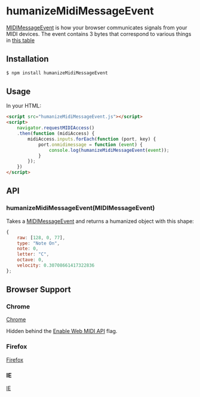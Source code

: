 # humanizeMidiMessageEvent

[MIDIMessageEvent](http://www.w3.org/TR/webmidi/#midimessageevent-interface)
is how your browser communicates signals from your MIDI devices.
The event contains 3 bytes that correspond to various things in [this table](http://www.midi.org/techspecs/midimessages.php)

## Installation

```bash
$ npm install humanizeMidiMessageEvent
```

## Usage
In your HTML:
```html
<script src="humanizeMidiMessageEvent.js"></script>
<script>
	navigator.requestMIDIAccess()
	.then(function (midiAccess) {
		midiAccess.inputs.forEach(function (port, key) {
			port.onmidimessage = function (event) {
				console.log(humanizeMidiMessageEvent(event));
			}
		});
	})
</script>
```

## API

### humanizeMidiMessageEvent(MIDIMessageEvent)

Takes a [MIDIMessageEvent](http://www.w3.org/TR/webmidi/#midimessageevent-interface)
and returns a humanized object with this shape:
```js
{
	raw: [128, 0, 77],
	type: "Note On",
	note: 0,
	letter: "C",
	octave: 0,
	velocity: 0.30708661417322836
};
```

## Browser Support

### Chrome
[Chrome](https://www.chromestatus.com/feature/4923613069180928)

Hidden behind the [Enable Web MIDI API](chrome://flags/#enable-web-midi) flag.

### Firefox
[Firefox](https://bugzilla.mozilla.org/show_bug.cgi?id=836897)

### IE
[IE](https://status.modern.ie/webmidiapi)
